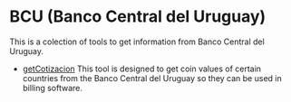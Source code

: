 BCU (Banco Central del Uruguay)
===

This is a colection of tools to get information from Banco Central del Uruguay.


- [getCotizacion](https://github.com/amontalban/tools/blob/master/bcu/getCotizacion.py) This tool is designed to get coin values of certain countries from the Banco Central del Uruguay so they can be used in billing software.
